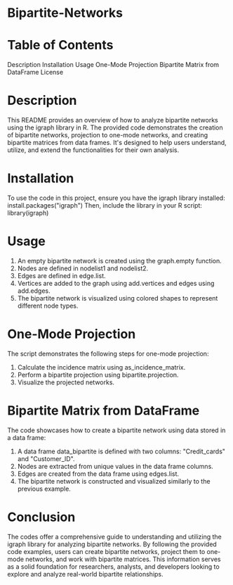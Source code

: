 # Bipartite-Networks

# Table of Contents
Description
Installation
Usage
One-Mode Projection
Bipartite Matrix from DataFrame
License

# Description
This README provides an overview of how to analyze bipartite networks using the igraph library in R. The provided code demonstrates the creation of bipartite networks, projection to one-mode networks, and creating bipartite matrices from data frames. It's designed to help users understand, utilize, and extend the functionalities for their own analysis.

# Installation
To use the code in this project, ensure you have the igraph library installed: install.packages("igraph")
Then, include the library in your R script: library(igraph)

# Usage
1. An empty bipartite network is created using the graph.empty function.
2. Nodes are defined in nodelist1 and nodelist2.
3. Edges are defined in edge.list.
4. Vertices are added to the graph using add.vertices and edges using add.edges.
5. The bipartite network is visualized using colored shapes to represent different node types.

# One-Mode Projection
The script demonstrates the following steps for one-mode projection:
1. Calculate the incidence matrix using as_incidence_matrix.
2. Perform a bipartite projection using bipartite.projection.
3. Visualize the projected networks.
   
# Bipartite Matrix from DataFrame
The code showcases how to create a bipartite network using data stored in a data frame:
1. A data frame data_bipartite is defined with two columns: "Credit_cards" and "Customer_ID".
2. Nodes are extracted from unique values in the data frame columns.
3. Edges are created from the data frame using edges.list.
4. The bipartite network is constructed and visualized similarly to the previous example.

# Conclusion
The codes offer a comprehensive guide to understanding and utilizing the igraph library for analyzing bipartite networks. By following the provided code examples, users can create bipartite networks, project them to one-mode networks, and work with bipartite matrices. This information serves as a solid foundation for researchers, analysts, and developers looking to explore and analyze real-world bipartite relationships.
